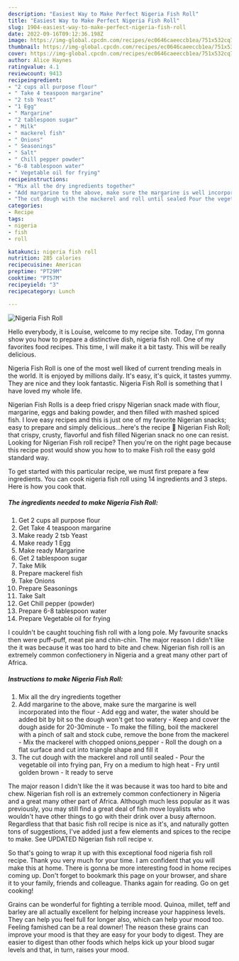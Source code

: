 ```yaml
---
description: "Easiest Way to Make Perfect Nigeria Fish Roll"
title: "Easiest Way to Make Perfect Nigeria Fish Roll"
slug: 1904-easiest-way-to-make-perfect-nigeria-fish-roll
date: 2022-09-16T09:12:36.198Z
image: https://img-global.cpcdn.com/recipes/ec0646caeeccb1ea/751x532cq70/nigeria-fish-roll-recipe-main-photo.jpg
thumbnail: https://img-global.cpcdn.com/recipes/ec0646caeeccb1ea/751x532cq70/nigeria-fish-roll-recipe-main-photo.jpg
cover: https://img-global.cpcdn.com/recipes/ec0646caeeccb1ea/751x532cq70/nigeria-fish-roll-recipe-main-photo.jpg
author: Alice Haynes
ratingvalue: 4.1
reviewcount: 9413
recipeingredient:
- "2 cups all purpose flour"
- " Take 4 teaspoon margarine"
- "2 tsb Yeast"
- "1 Egg"
- " Margarine"
- "2 tablespoon sugar"
- " Milk"
- " mackerel fish"
- " Onions"
- " Seasonings"
- " Salt"
- " Chill pepper powder"
- "6-8 tablespoon water"
- " Vegetable oil for frying"
recipeinstructions:
- "Mix all the dry ingredients together"
- "Add margarine to the above, make sure the margarine is well incorporated into the flour Add egg and water, the water should be added bit by bit so the dough won&#39;t get too watery Keep and cover the dough aside for 20-30minute To make the filling, boil the mackerel with a pinch of salt and stock cube, remove the bone from the mackerel Mix the mackerel with chopped onions,pepper Roll the dough on a flat surface and cut into triangle shape and fill it"
- "The cut dough with the mackerel and roll until sealed Pour the vegetable oil into frying pan, Fry on a medium to high heat Fry until golden brown It ready to serve"
categories:
- Recipe
tags:
- nigeria
- fish
- roll

katakunci: nigeria fish roll 
nutrition: 285 calories
recipecuisine: American
preptime: "PT29M"
cooktime: "PT57M"
recipeyield: "3"
recipecategory: Lunch

---
```



![Nigeria Fish Roll](https://img-global.cpcdn.com/recipes/ec0646caeeccb1ea/751x532cq70/nigeria-fish-roll-recipe-main-photo.jpg)

Hello everybody, it is Louise, welcome to my recipe site. Today, I'm gonna show you how to prepare a distinctive dish, nigeria fish roll. One of my favorites food recipes. This time, I will make it a bit tasty. This will be really delicious.

Nigeria Fish Roll is one of the most well liked of current trending meals in the world. It is enjoyed by millions daily. It's easy, it's quick, it tastes yummy. They are nice and they look fantastic. Nigeria Fish Roll is something that I have loved my whole life.

Nigerian Fish Rolls is a deep fried crispy Nigerian snack made with flour, margarine, eggs and baking powder, and then filled with mashed spiced fish. I love easy recipes and this is just one of my favorite Nigerian snacks; easy to prepare and simply delicious…here&#39;s the recipe 🙂 Nigerian Fish Roll; that crispy, crusty, flavorful and fish filled Nigerian snack no one can resist. Looking for Nigerian Fish roll recipe? Then you&#39;re on the right page because this recipe post would show you how to to make Fish roll the easy gold standard way.


To get started with this particular recipe, we must first prepare a few ingredients. You can cook nigeria fish roll using 14 ingredients and 3 steps. Here is how you cook that.

<!--inarticleads1-->

##### The ingredients needed to make Nigeria Fish Roll:

1. Get 2 cups all purpose flour
1. Get  Take 4 teaspoon margarine
1. Make ready 2 tsb Yeast
1. Make ready 1 Egg
1. Make ready  Margarine
1. Get 2 tablespoon sugar
1. Take  Milk
1. Prepare  mackerel fish
1. Take  Onions
1. Prepare  Seasonings
1. Take  Salt
1. Get  Chill pepper (powder)
1. Prepare 6-8 tablespoon water
1. Prepare  Vegetable oil for frying


I couldn&#39;t be caught touching fish roll with a long pole. My favourite snacks then were puff-puff, meat pie and chin-chin. The major reason I didn&#39;t like the it was because it was too hard to bite and chew. Nigerian fish roll is an extremely common confectionery in Nigeria and a great many other part of Africa. 

<!--inarticleads2-->

##### Instructions to make Nigeria Fish Roll:

1. Mix all the dry ingredients together
1. Add margarine to the above, make sure the margarine is well incorporated into the flour - Add egg and water, the water should be added bit by bit so the dough won&#39;t get too watery - Keep and cover the dough aside for 20-30minute - To make the filling, boil the mackerel with a pinch of salt and stock cube, remove the bone from the mackerel - Mix the mackerel with chopped onions,pepper - Roll the dough on a flat surface and cut into triangle shape and fill it
1. The cut dough with the mackerel and roll until sealed - Pour the vegetable oil into frying pan, Fry on a medium to high heat - Fry until golden brown - It ready to serve


The major reason I didn&#39;t like the it was because it was too hard to bite and chew. Nigerian fish roll is an extremely common confectionery in Nigeria and a great many other part of Africa. Although much less popular as it was previously, you may still find a great deal of fish move loyalists who wouldn&#39;t have other things to go with their drink over a busy afternoon. Regardless that that basic fish roll recipe is nice as it&#39;s, and naturally gotten tons of suggestions, I&#39;ve added just a few elements and spices to the recipe to make. See UPDATED Nigerian fish roll recipe v. 

So that's going to wrap it up with this exceptional food nigeria fish roll recipe. Thank you very much for your time. I am confident that you will make this at home. There is gonna be more interesting food in home recipes coming up. Don't forget to bookmark this page on your browser, and share it to your family, friends and colleague. Thanks again for reading. Go on get cooking!

Grains can be wonderful for fighting a terrible mood. Quinoa, millet, teff and barley are all actually excellent for helping increase your happiness levels. They can help you feel full for longer also, which can help your mood too. Feeling famished can be a real downer! The reason these grains can improve your mood is that they are easy for your body to digest. They are easier to digest than other foods which helps kick up your blood sugar levels and that, in turn, raises your mood.
